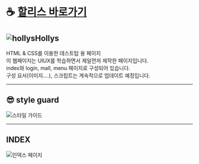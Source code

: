 # ☕ [할리스 바로가기](https://leekeunae.github.io/hollys/)

## ![hollys](https://leekeunae.github.io/hollys/favicon.png)Hollys
HTML & CSS를 이용한 데스트탑 용 페이지  
이 웹페이지는 UIUX를 학습하면서 제일먼저 제작한 페이지입니다.  
index와 login, mall, menu  페이지로 구성되어 있습니다.  
구성 요서(이미지....), 스크립트는 계속적으로 업데이트 예정입니다.  

***


## 😎 style guard
![스타일 가이드](https://leekeunae.github.io/hollys/images/STYLEGUIDE.jpg)

***

## INDEX
![인덱스 페이지](https://leekeunae.github.io/hollys/index.png)
